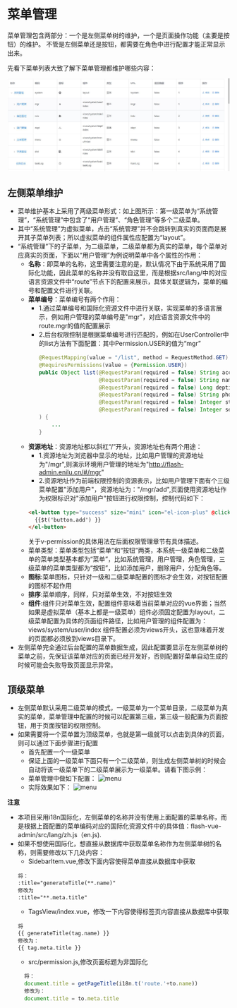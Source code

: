 # 菜单管理

菜单管理包含两部分：一个是左侧菜单树的维护，一个是页面操作功能（主要是按钮）的维护。
不管是左侧菜单还是按钮，都需要在角色中进行配置才能正常显示出来。

先看下菜单列表大致了解下菜单管理都维护哪些内容：

![menu](./img/menu.jpg)

## 左侧菜单维护
- 菜单维护基本上采用了两级菜单形式：如上图所示：第一级菜单为“系统管理”，“系统管理”中包含了“用户管理”、“角色管理”等多个二级菜单。
- 其中“系统管理”为虚拟菜单，点击“系统管理”并不会跳转到真实的页面而是展开其子菜单列表；所以虚拟菜单的组件属性应配置为“layout”。
- “系统管理”下的子菜单，为二级菜单，二级菜单都为真实的菜单，每个菜单对应真实的页面，下面以“用户管理”为例说明菜单中各个属性的作用：
  - **名称**：即菜单的名称，这里需要注意的是，默认情况下由于系统采用了国际化功能，因此菜单的名称并没有取自这里，而是根据src/lang/中的对应语言资源文件中“route”节点下的配置来展示，具体关联逻辑为，菜单的编号和配置文件进行关联。
  - **菜单编号**：菜单编号有两个作用：
    - 1.通过菜单编号和国际化资源文件中进行关联，实现菜单的多语言展示，例如用户管理的菜单编号是"mgr"，对应语言资源文件中的route.mgr的值的配置展示
    - 2.后台权限控制是根据菜单编号进行匹配的，例如在UserController中的list方法有下面配置：其中Permission.USER的值为“mgr”
      ```java
      @RequestMapping(value = "/list", method = RequestMethod.GET)
      @RequiresPermissions(value = {Permission.USER})
      public Object list(@RequestParam(required = false) String account,
                         @RequestParam(required = false) String name,
                         @RequestParam(required = false) Long deptid,
                         @RequestParam(required = false) String phone,
                         @RequestParam(required = false) Integer status,
                         @RequestParam(required = false) Integer sex
      ) {
          ...
      }
      ```
  - **资源地址**：资源地址都以斜杠“/”开头，资源地址也有两个用途：
    - 1.资源地址为浏览器中显示的地址，比如用户管理的资源地址为"/mgr",则演示环境用户管理的地址为"http://flash-admin.enilu.cn/#/mgr"
    - 2.资源地址作为前端权限控制的资源表示，比如用户管理下面有个三级菜单配置"添加用户"，资源地址为："/mgr/add",页面使用资源地址作为权限标识对"添加用户"按钮进行权限控制，控制代码如下：
    ```html
    <el-button type="success" size="mini" icon="el-icon-plus" @click.native="add" v-permission="['/mgr/add']">
      {{$t('button.add') }}
    </el-button>
    ```
      关于v-permission的具体用法在后面权限管理章节有具体描述。
  - 菜单类型：菜单类型包括“菜单”和“按钮”两类，本系统一级菜单和二级菜单的菜单类型基本都为“菜单”，比如系统管理，用户管理，角色管理，三级菜单的菜单类型都为“按钮”，比如添加用户，删除用户，分配角色等。
  - **图标**:菜单图标，只针对一级和二级菜单配置的图标才会生效，对按钮配置的图标不起作用
  - **排序**:菜单顺序，同样，只对菜单生效，不对按钮生效
  - **组件**:组件只对菜单生效，配置组件意味着当前菜单对应的vue界面；当然如果是虚拟菜单（基本上都是一级菜单）组件必须固定配置为layout，二级菜单配置为具体的页面组件路径，比如用户管理的组件配置为：views/system/user/index 组件配置必须为views开头，这也意味着开发的页面都必须放到views目录下。
- 左侧菜单完全通过后台配置的菜单数据生成，因此配置要显示在左侧菜单树的菜单之前，先保证该菜单对应的页面已经开发好，否则配置好菜单自动生成的时候可能会失败导致页面显示异常。

## 顶级菜单
- 左侧菜单默认采用二级菜单的模式，一级菜单为一个菜单目录，二级菜单为真实的菜单，菜单管理中配置的时候可以配置第三级，第三级一般配置为页面按钮，用于页面按钮的权限控制。
- 如果需要将一个菜单置为顶级菜单，也就是第一级就可以点击到具体的页面，则可以通过下面步骤进行配置
    - 首先配置一个一级菜单
    - 保证上面的一级菜单下面只有一个二级菜单，则生成左侧菜单树的时候会自动将该一级菜单下的二级菜单展示为一级菜单。请看下图示例：
    - 菜单管理中做如下配置：
    ![menu](./img/topmenu1.png)
    - 实际效果如下：
    ![menu](./img/topmenu2.png)

**注意**
- 本项目采用i18n国际化，左侧菜单的名称并没有使用上面配置的菜单名称，而是根据上面配置的菜单编码对应的国际化资源文件中的具体值：flash-vue-admin/src/lang/zh.js（en.js).
- 如果不想使用国际化，想直接从数据库中获取菜单名称作为左侧菜单树的名称，则需要修改以下几处内容：
    - SidebarItem.vue,修改下面内容使得菜单直接从数据库中获取
    ```vuejs
    将：
    :title="generateTitle(**.name)" 
    修改为
    :title="**.meta.title" 
    ```
    - TagsView/index.vue，修改一下内容使得标签页内容直接从数据库中获取
    ```vuejs
    将
    {{ generateTitle(tag.name) }}
    修改为：
    {{ tag.meta.title }}
    ```
    - src/permission.js,修改页面标题为非国际化
    ```javascript
      将：
      document.title = getPageTitle(i18n.t('route.'+to.name))
      修改为：
      document.title = to.meta.title
    ```